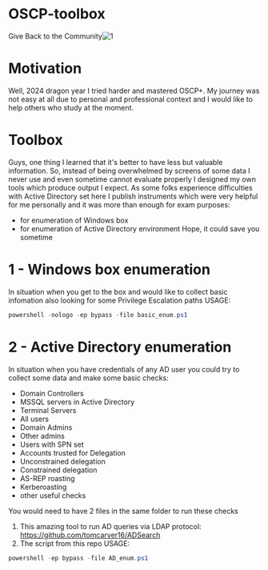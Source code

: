# OSCP-toolbox
Give Back to the Community![1](https://github.com/user-attachments/assets/601b198f-8713-47c2-b70d-6432b5ff1ffb)


# Motivation
Well, 2024 dragon year I tried harder and mastered OSCP+. My journey was not easy at all due to personal and professional context and I would like to help others who study at the moment.

# Toolbox
Guys, one thing I learned that it's better to have less but valuable information. So, instead of being overwhelmed by screens of some data I never use and even sometime cannot evaluate properly I designed my own tools which produce output I expect. As some folks experience difficulties with Active Directory set here I publish instruments which were very helpful for me personally and it was more than enough for exam purposes:
- for enumeration of Windows box
- for enumeration of Active Directory environment
Hope, it could save you sometime

# 1 - Windows box enumeration
In situation when you get to the box and would like to collect basic infomation also looking for some Privilege Escalation paths
USAGE: 
```powershell
powershell -nologo -ep bypass -file basic_enum.ps1
```

# 2  - Active Directory enumeration
In situation when you have credentials of any AD user you could try to collect some data and make some basic checks:
- Domain Controllers
- MSSQL servers in Active Directory
- Terminal Servers
- All users
- Domain Admins
- Other admins
- Users with SPN set
- Accounts trusted for Delegation
- Unconstrained delegation
- Constrained delegation
- AS-REP roasting
- Kerberoasting
- other useful checks

You would need to have 2 files in the same folder to run these checks
1) This amazing tool to run AD queries via LDAP protocol: https://github.com/tomcarver16/ADSearch 
2) The script from this repo
USAGE:
```powershell
powershell -ep bypass -file AD_enum.ps1
```



